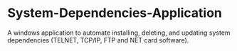# System-Dependencies-Application
A windows application to automate installing, deleting, and updating system dependencies (TELNET, TCP/IP, FTP and NET card software).
